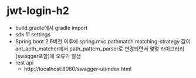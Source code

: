 # jwt-login-h2

- build.gradle에서 gradle import 
- sdk 11 settings
- Spring boot 2.6버전 이후에 spring.mvc.pathmatch.matching-strategy 값이 ant_apth_matcher에서 path_pattern_parser로 변경되면서 몇몇 라이브러리(swagger포함)에 오류가 발생
- rest api 
  - http://localhost:8080/swagger-ui/index.html
